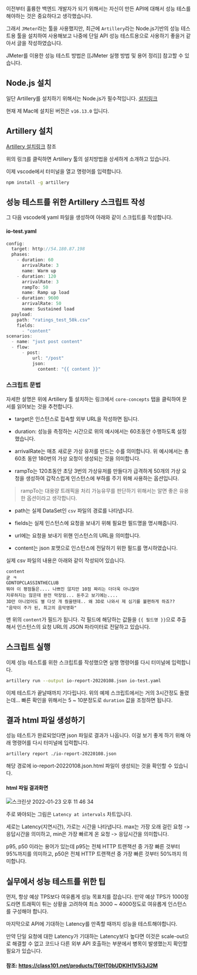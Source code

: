 
이전부터 훌륭한 백엔드 개발자가 되기 위해서는 자신이 만든 API에 대해서 성능 테스를 해야하는 것은 중요하다고 생각했습니다.

그래서 `JMeter`라는 툴을 사용했지만, 최근에 `Artillery`라는 Node.js기반의 성능 테스트용 툴을 설치하여 사용해보고 나중에 단일 API 성능 테스트용으로 사용하기 좋을거 같아서 글을 작성하였습니다.

JMeter를 이용한 성능 테스트 방법은 [[JMeter 실행 방법 및 용어 정리]] 참고할 수 있습니다.

## Node.js 설치

일단 Artillery를 설치하기 위해서는 Node.js가 필수적입니다. [설치링크](https://nodejs.org/ko/)

현재 제 Mac에 설치된 버전은 `v16.13.0` 입니다.


## Artillery 설치

[Artillery 설치링크](https://www.artillery.io/docs/guides/getting-started/installing-artillery) 참조

위의 링크를 클릭하면 Artillery 툴의 설치방법을 상세하게 소개하고 있습니다. 

이제 vscode에서 터미널을 열고 명령어를 입력합니다.

```bash
npm install -g artillery
```


## 성능 테스트를 위한 Artillery 스크립트 작성

그 다음 vscode에 yaml 파일을 생성하여 아래와 같이 스크립트를 작성합니다.

#### io-test.yaml

```javascript
config:
  target: http://54.180.87.198
  phases:
    - duration: 60
      arrivalRate: 3
      name: Warm up 
    - duration: 120
      arrivalRate: 3
      rampTo: 50
      name: Ramp up load
    - duration: 9600
      arrivalRate: 50
      name: Sustained load   
  payload:
    path: "ratings_test_50k.csv"
    fields:
      - "content" 
scenarios:
  - name: "just post content"
  - flow:
      - post:
          url: "/post" 
          json:
            content: "{{ content }}"     
```

### 스크립트 문법

자세한 설명은 위에 Artillery 툴 설치하는 링크에서 
`core-concepts` 탭을 클릭하여 문서를 읽어보는 것을 추천합니다.

- target은 인스턴스로 접속할 외부 URL을 작성하면 됩니다. 

- duration: 성능을 측정하는 시간으로 위의 예시에서는 60초동안 수행하도록 설정했습니다. 

- arrivalRate는 매초 새로운 가상 유저를 만드는 수를 의미합니다. 위 예시에서는 총 60초 동안 180번의 가상 요청이 생성되는 것을 의미합니다.

- rampTo는 120초동안 초당 3번의 가상유저를 만들다가 급격하게 50개의 가상 요청을 생성하여 갑작스럽게 인스턴스에 부하를 주기 위해 사용하는 옵션입니다. 

> rampTo는 대용량 트래픽을 처리 가능유무를 판단하기 위해서는 알면 좋은 유용한 옵션이라고 생각합니다.

- path는 실제 DataSet인 `csv` 파일의 경로를 나타냅니다.

- fields는 실제 인스턴스에 요청을 보내기 위해 필요한 필드명을 명시해줍니다.

- url에는 요청을 보내기 위핸 인스턴스의 URL을 의미합니다.

- content는 json 포맷으로 인스턴스에 전달하기 위한 필드를 명시하였습니다.

실제 csv 파일의 내용은 아래와 같이 작성되어 있습니다.

```csv
content
굳 ㅋ
GDNTOPCLASSINTHECLUB
뭐야 이 평점들은.... 나쁘진 않지만 10점 짜리는 더더욱 아니잖아
지루하지는 않은데 완전 막장임... 돈주고 보기에는....
3D만 아니었어도 별 다섯 개 줬을텐데.. 왜 3D로 나와서 제 심기를 불편하게 하죠??
"음악이 주가 된, 최고의 음악영화"
```

맨 위의 `content`가 필드가 됩니다. 각 필드에 해당하는 값들을 `{{ 필드명 }}`으로 추출해서 인스턴스의 요청 URL의 JSON 파라미터로 전달하고 있습니다.

## 스크립트 실행

이제 성능 테스트를 위한 스크립트를 작성했으면 실행 명령어를 다시 터미널에 입력합니다.

```bash
artillery run --output io-report-20220108.json io-test.yaml
```

이제 테스트가 끝날때까지 기다립니다. 위의 예제 스크립트에서는 거의 3시간정도 돌렸는데... 빠른 확인을 위해서는 5 ~ 10분정도로 `duration` 값을 조정하면 됩니다.


## 결과 html 파일 생성하기

성능 테스트가 완료되었다면 json 파일로 결과가 나옵니다. 이걸 보기 좋게 하기 위해 아래 명령어를 다시 터미널에 입력합니다.

```bash
artillery report ./io-report-20220108.json
```

해당 경로에 io-report-20220108.json.html 파일이 생성되는 것을 확인할 수 있습니다.


#### html 파일 결과화면

![스크린샷 2022-01-23 오후 11 46 34](https://user-images.githubusercontent.com/22395934/150684121-7d5621cf-decd-4a00-90ce-1a212ffd402d.png)

주로 봐야되는 그림은 `Latency at intervals` 차트입니다.

세로는 Latency(지연시간), 가로는 시간을 나타냅니다.
max는 가장 오래 걸린 요청 -> 응답시간을 의미하고, min은 가장 빠르게 온 요청 -> 응답시간을 의미합니다.

p95, p50 이라는 용어가 있는데 p95는 전체 HTTP 트랜잭션 중 가장 빠른 것부터 95%까지를 의미하고, p50은 전체 HTTP 트랜잭션 중 가장 빠른 것부터 50%까지 의미합니다.

## 실무에서 성능 테스트를 위한 팁

먼저, 항상 예상 TPS보다 여유롭게 성능 목표치를 잡습니다. 만약 예상 TPS가 1000정도라면 트래픽이 튀는 상황을 고려하여 최소 3000 ~ 4000정도로 여유롭게 인스턴스를 구성해야 합니다. 

마지막으로 API에 기대하는 Latency를 만족할 때까지 성능을 테스트해야합니다.

만약 단일 요청에 대한 Latency가 기대하는 Latency보다 높다면 이것은 scale-out으로 해결할 수 없고 코드나 다른 외부 API 호출하는 부분에서 병목이 발생했는지 확인할 필요가 있습니다.


#### 참조: https://class101.net/products/T6HT0bUDKIH1V5i3Ji2M 
